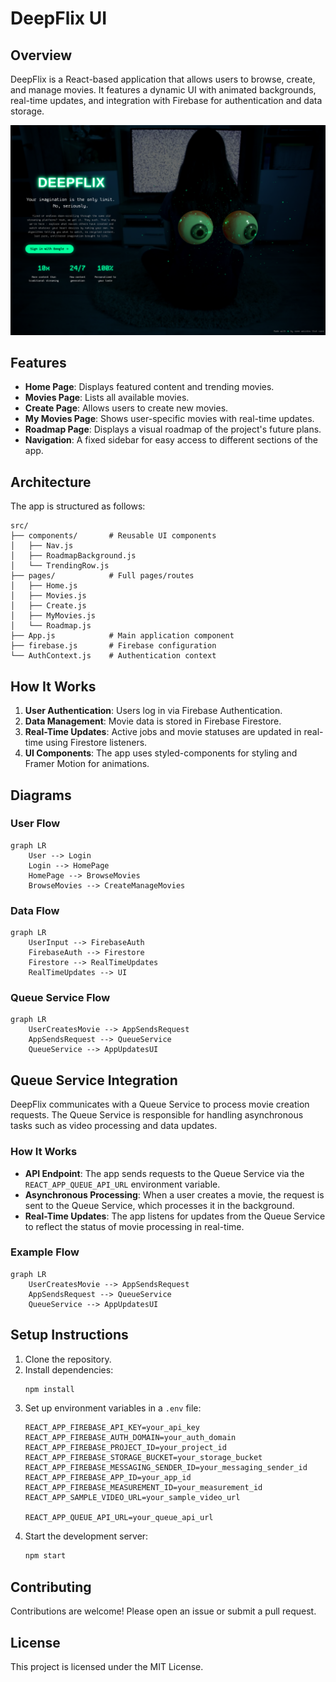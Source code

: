 # DeepFlix UI

## Overview
DeepFlix is a React-based application that allows users to browse, create, and manage movies. It features a dynamic UI with animated backgrounds, real-time updates, and integration with Firebase for authentication and data storage.

![Agent Collaboration System Architecture](1.png)

## Features
- **Home Page**: Displays featured content and trending movies.
- **Movies Page**: Lists all available movies.
- **Create Page**: Allows users to create new movies.
- **My Movies Page**: Shows user-specific movies with real-time updates.
- **Roadmap Page**: Displays a visual roadmap of the project's future plans.
- **Navigation**: A fixed sidebar for easy access to different sections of the app.

## Architecture
The app is structured as follows:

```
src/
├── components/       # Reusable UI components
│   ├── Nav.js
│   ├── RoadmapBackground.js
│   └── TrendingRow.js
├── pages/            # Full pages/routes
│   ├── Home.js
│   ├── Movies.js
│   ├── Create.js
│   ├── MyMovies.js
│   └── Roadmap.js
├── App.js            # Main application component
├── firebase.js       # Firebase configuration
└── AuthContext.js    # Authentication context
```

## How It Works
1. **User Authentication**: Users log in via Firebase Authentication.
2. **Data Management**: Movie data is stored in Firebase Firestore.
3. **Real-Time Updates**: Active jobs and movie statuses are updated in real-time using Firestore listeners.
4. **UI Components**: The app uses styled-components for styling and Framer Motion for animations.

## Diagrams
### User Flow
```mermaid
graph LR
    User --> Login
    Login --> HomePage
    HomePage --> BrowseMovies
    BrowseMovies --> CreateManageMovies
```

### Data Flow
```mermaid
graph LR
    UserInput --> FirebaseAuth
    FirebaseAuth --> Firestore
    Firestore --> RealTimeUpdates
    RealTimeUpdates --> UI
```

### Queue Service Flow
```mermaid
graph LR
    UserCreatesMovie --> AppSendsRequest
    AppSendsRequest --> QueueService
    QueueService --> AppUpdatesUI
```

## Queue Service Integration
DeepFlix communicates with a Queue Service to process movie creation requests. The Queue Service is responsible for handling asynchronous tasks such as video processing and data updates.

### How It Works
- **API Endpoint**: The app sends requests to the Queue Service via the `REACT_APP_QUEUE_API_URL` environment variable.
- **Asynchronous Processing**: When a user creates a movie, the request is sent to the Queue Service, which processes it in the background.
- **Real-Time Updates**: The app listens for updates from the Queue Service to reflect the status of movie processing in real-time.

### Example Flow
```mermaid
graph LR
    UserCreatesMovie --> AppSendsRequest
    AppSendsRequest --> QueueService
    QueueService --> AppUpdatesUI
```

## Setup Instructions
1. Clone the repository.
2. Install dependencies:
   ```bash
   npm install
   ```
3. Set up environment variables in a `.env` file:
   ```
   REACT_APP_FIREBASE_API_KEY=your_api_key
   REACT_APP_FIREBASE_AUTH_DOMAIN=your_auth_domain
   REACT_APP_FIREBASE_PROJECT_ID=your_project_id
   REACT_APP_FIREBASE_STORAGE_BUCKET=your_storage_bucket
   REACT_APP_FIREBASE_MESSAGING_SENDER_ID=your_messaging_sender_id
   REACT_APP_FIREBASE_APP_ID=your_app_id
   REACT_APP_FIREBASE_MEASUREMENT_ID=your_measurement_id
   REACT_APP_SAMPLE_VIDEO_URL=your_sample_video_url
   
   REACT_APP_QUEUE_API_URL=your_queue_api_url
   ```
4. Start the development server:
   ```bash
   npm start
   ```

## Contributing
Contributions are welcome! Please open an issue or submit a pull request.

## License
This project is licensed under the MIT License.
